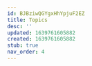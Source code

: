```yaml
---
id: BJBziwQGYgxHhYpjuF2EZ
title: Topics
desc: ''
updated: 1639761605882
created: 1639761605882
stub: true
nav_order: 4
---
```


